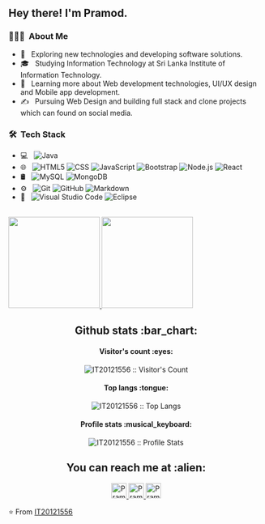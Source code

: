 <h2> Hey there! I'm Pramod.</h2>

<h3> 👨🏻‍💻 &nbsp;About Me </h3>

- 🤔 &nbsp; Exploring new technologies and developing software solutions.
- 🎓 &nbsp; Studying Information Technology at Sri Lanka Institute of Information Technology.
- 🌱 &nbsp; Learning more about Web development technologies, UI/UX design and Mobile app development.
- ✍️ &nbsp; Pursuing Web Design and building full stack and clone projects which can found on social media.

<h3> 🛠 &nbsp;Tech Stack</h3>

- 💻 &nbsp;
  ![Java](https://img.shields.io/badge/-Java-333333?style=flat&logo=Java&logoColor=007396)
- 🌐 &nbsp;
  ![HTML5](https://img.shields.io/badge/-HTML5-333333?style=flat&logo=HTML5)
  ![CSS](https://img.shields.io/badge/-CSS-333333?style=flat&logo=CSS3&logoColor=1572B6)
  ![JavaScript](https://img.shields.io/badge/-JavaScript-333333?style=flat&logo=javascript)
  ![Bootstrap](https://img.shields.io/badge/-Bootstrap-333333?style=flat&logo=bootstrap&logoColor=563D7C)
  ![Node.js](https://img.shields.io/badge/-Node.js-333333?style=flat&logo=node.js)
  ![React](https://img.shields.io/badge/-React-333333?style=flat&logo=react)
- 🛢 &nbsp;
  ![MySQL](https://img.shields.io/badge/-MySQL-333333?style=flat&logo=mysql)
  ![MongoDB](https://img.shields.io/badge/-MongoDB-333333?style=flat&logo=mongodb)
- ⚙️ &nbsp;
  ![Git](https://img.shields.io/badge/-Git-333333?style=flat&logo=git)
  ![GitHub](https://img.shields.io/badge/-GitHub-333333?style=flat&logo=github)
  ![Markdown](https://img.shields.io/badge/-Markdown-333333?style=flat&logo=markdown)
- 🔧 &nbsp;
  ![Visual Studio Code](https://img.shields.io/badge/-Visual%20Studio%20Code-333333?style=flat&logo=visual-studio-code&logoColor=007ACC)
  ![Eclipse](https://img.shields.io/badge/-Eclipse-333333?style=flat&logo=eclipse-ide&logoColor=2C2255)

<br/>

<a href="https://github.com/IT20121556">
  <img height="180em" src="https://github-readme-stats.vercel.app/api?username=IT20121556&theme=buefy&show_icons=true" />
  <img height="180em" src="https://github-readme-stats.vercel.app/api/top-langs/?username=IT20121556&theme=buefy&layout=compact" />
</a>

<br/>

<h2 align="center">Github stats :bar_chart:</h2>

<h4 align="center">Visitor's count :eyes:</h4>

<p align="center"><img src="https://profile-counter.glitch.me/{IT20121556}/count.svg" alt="IT20121556 :: Visitor's Count" /></p>

<h4 align="center">Top langs :tongue:</h4>

<p align="center"><img src="https://github-readme-stats.vercel.app/api/top-langs/?username=IT20121556&langs_count=10&theme=tokyonight&layout=compact" alt="IT20121556 :: Top Langs" /></p>

<h4 align="center">Profile stats :musical_keyboard:</h4>

<p align="center"><img src="https://github-readme-stats.vercel.app/api?username=IT20121556&show_icons=true&theme=synthwave" alt="IT20121556 :: Profile Stats" /></p>

<h2 align="center">You can reach me at :alien:</h2>

<p align="center">
  <a href="https://www.linkedin.com/in/pramod-arachchige/">
    <img src="https://www.vectorlogo.zone/logos/linkedin/linkedin-icon.svg" alt="Pramod Arachchige s' LinkedIn Profile" height="30" width="30">
  </a>
  <a href="https://twitter.com/DGMightyElf">
    <img src="https://www.vectorlogo.zone/logos/twitter/twitter-icon.svg" alt="Pramod Arachchige s' Twitter Profile" height="30" width="30">
  </a>
  <a href="https://www.facebook.com/pramod.arachchige.98">
    <img src="https://www.vectorlogo.zone/logos/facebook/facebook-icon.svg" alt="Pramod Arachchige s' Facebook Profile" height="30" width="30">
  </a>
  
</p>

⭐️ From [IT20121556](https://github.com/IT20121556)
